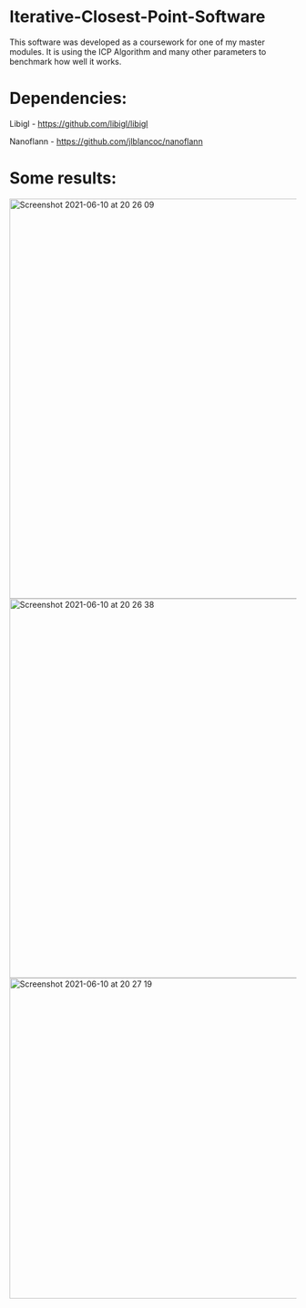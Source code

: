 # Iterative-Closest-Point-Software
 This software was developed as a coursework for one of my master modules. It is using the ICP Algorithm and many other parameters to benchmark how well it works.

# Dependencies:
Libigl - https://github.com/libigl/libigl

Nanoflann - https://github.com/jlblancoc/nanoflann

# Some results:

<img width="701" alt="Screenshot 2021-06-10 at 20 26 09" src="https://user-images.githubusercontent.com/33178694/121585275-4c271900-ca2a-11eb-8875-414af97f422a.png">
<img width="665" alt="Screenshot 2021-06-10 at 20 26 38" src="https://user-images.githubusercontent.com/33178694/121585278-4d584600-ca2a-11eb-9100-539fe8b6c1c1.png">
<img width="562" alt="Screenshot 2021-06-10 at 20 27 19" src="https://user-images.githubusercontent.com/33178694/121585282-4e897300-ca2a-11eb-9189-d5ac687d4239.png">
